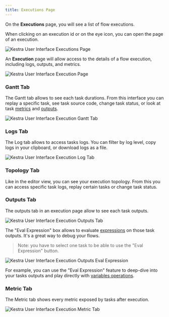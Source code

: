 ```yaml
---
title: Executions Page
---
```


On the **Executions** page, you will see a list of flow executions.

When clicking on an execution id or on the eye icon, you can open the page of an execution.

![Kestra User Interface Executions Page](/docs/user-interface-guide/08-Executions.png)

An **Execution** page will allow access to the details of a flow execution, including logs, outputs, and metrics. 

![Kestra User Interface Execution Page](/docs/user-interface-guide/09-Executions-Execution.png)


### Gantt Tab

The Gantt tab allows to see each task durations. From this interface you can replay a specific task, see task source code, change task status, or look at task [metrics](../03.concepts/02.executions.md#metrics) and [outputs](../03.concepts/02.executions.md#outputs).

![Kestra User Interface Execution Gantt Tab](/docs/user-interface-guide/27-Executions-Gantt.png)

### Logs Tab

The Log tab allows to access tasks logs. You can filter by log level, copy logs in your clipboard, or download logs as a file.

![Kestra User Interface Execution Log Tab](/docs/user-interface-guide/28-Executions-Logs.png)

### Topology Tab

Like in the editor view, you can see your execution topology. From this you can access specific task logs, replay certain tasks or change task status.

### Outputs Tab

The outputs tab in an execution page allow to see each task outputs.

![Kestra User Interface Execution Outputs Tab](/docs/user-interface-guide/25-Executions-Outputs.png)

The "Eval Expression" box allows to evaluate [expressions](../05.developer-guide/03.variables/01.index.md) on those task outputs. It's a great way to debug your flows.

> Note: you have to select one task to be able to use the "Eval Expression" button.


![Kestra User Interface Execution Outputs Eval Expression](/docs/user-interface-guide/26-Executions-Outputs-Eval-Expression.png)


For example, you can use the "Eval Expression" feature to deep-dive into your tasks outputs and play directly with [variables operations](../05.developer-guide/03.variables/02.basic-usage.md).


### Metric Tab

The Metric tab shows every metric exposed by tasks after execution.

![Kestra User Interface Execution Metric Tab](/docs/user-interface-guide/29-Executions-Metric.png)

